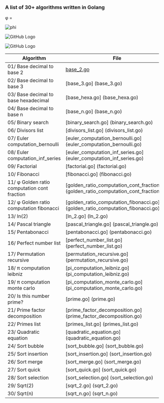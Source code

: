 ### A list of 30+ algorithms written in Golang


φ =

![phi](https://wikimedia.org/api/rest_v1/media/math/render/svg/7fbad6d8c8d284ea5391a39db22c14858d696c1f)


![GitHub Logo](https://wikimedia.org/api/rest_v1/media/math/render/svg/0a8edc4cc30f8808304f710f885d7ad6f6779d29)

![GitHub Logo](https://wikimedia.org/api/rest_v1/media/math/render/svg/e76702c87ce1c681ed1da8213125963524ca0ee6)



| Algorithm                                    | File                                                                                    |
| -------------------------------------------- | --------------------------------------------------------------------------------------- |
| 01/ Base decimal to base 2                   | [base_2.go](base_2.go)                                                                  |
| 02/ Base decimal to base 3                   | [base_3.go] (base_3.go)                                                                 |
| 03/ Base decimal to base hexadecimal         | [base_hexa.go] (base_hexa.go)                                                           |
| 04/ Base decimal to base n                   | [base_n.go] (base_n.go)                                                                 |
| 05/ Binary search                            | [binary_search.go] (binary_search.go)                                                   |
| 06/ Divisors list                            | [divisors_list.go] (divisors_list.go)                                                   |
| 07/ Euler computation_bernoulli              | [euler_computation_bernoulli.go] (euler_computation_bernoulli.go)                       |
| 08/ Euler computation_inf_series             | [euler_computation_inf_series.go] (euler_computation_inf_series.go)                     |
| 09/ Factorial                                | [factorial.go] (factorial.go)                                                           |
| 10/ Fibonacci                                | [fibonacci.go] (fibonacci.go)                                                           |
| 11/ φ Golden ratio computation cont fraction | [golden_ratio_computation_cont_fraction.go] (golden_ratio_computation_cont_fraction.go) |
| 12/ φ Golden ratio computation fibonacci     | [golden_ratio_computation_fibonacci.go] (golden_ratio_computation_fibonacci.go)         |
| 13/ ln(2)                                    | [ln_2.go] (ln_2.go)                                                                     |
| 14/ Pascal triangle                          | [pascal_triangle.go] (pascal_triangle.go)                                               |
| 15/ Pentabonacci                             | [pentabonacci.go] (pentabonacci.go)                                                     |
| 16/ Perfect number list                      | [perfect_number_list.go] (perfect_number_list.go)                                       |
| 17/ Permutation recursive                    | [permutation_recursive.go] (permutation_recursive.go)                                   |
| 18/ π computation leibniz                    | [pi_computation_leibniz.go] (pi_computation_leibniz.go)                                 |
| 19/ π computation monte carlo                | [pi_computation_monte_carlo.go] (pi_computation_monte_carlo.go)                         |
| 20/ Is this number prime?                    | [prime.go] (prime.go)                                                                   |
| 21/ Prime factor decomposition               | [prime_factor_decomposition.go] (prime_factor_decomposition.go)                         |
| 22/ Primes list                              | [primes_list.go] (primes_list.go)                                                       |
| 23/ Quadratic equation                       | [quadratic_equation.go] (quadratic_equation.go)                                         |
| 24/ Sort bubble                              | [sort_bubble.go] (sort_bubble.go)                                                       |
| 25/ Sort insertion                           | [sort_insertion.go] (sort_insertion.go)                                                 |
| 26/ Sort merge                               | [sort_merge.go] (sort_merge.go)                                                         |
| 27/ Sort quick                               | [sort_quick.go] (sort_quick.go)                                                         |
| 28/ Sort selection                           | [sort_selection.go] (sort_selection.go)                                                 |
| 29/ Sqrt(2)                                  | [sqrt_2.go] (sqrt_2.go)                                                                 |
| 30/ Sqrt(n)                                  | [sqrt_n.go] (sqrt_n.go)                                                                 | 